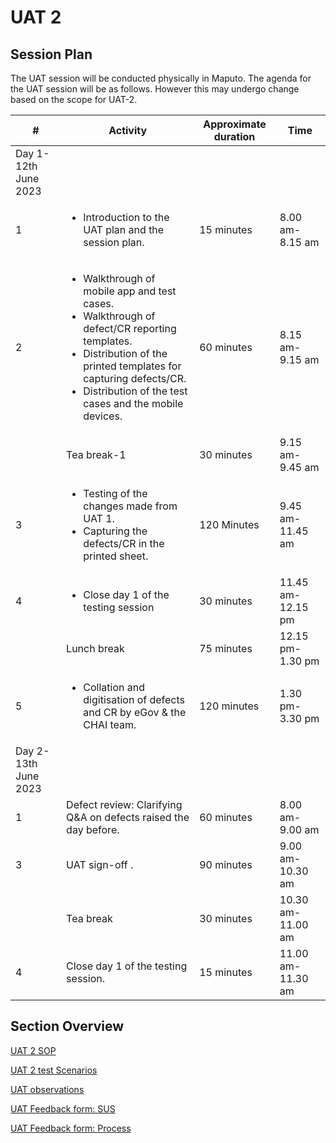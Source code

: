 # UAT 2

## Session Plan

The UAT session will be conducted physically in Maputo. The agenda for the UAT session will be as follows. However this may undergo change based on the scope for UAT-2.&#x20;

| #                    | Activity                                                                                                                                                                                                                                                   | Approximate duration | Time              |
| -------------------- | ---------------------------------------------------------------------------------------------------------------------------------------------------------------------------------------------------------------------------------------------------------- | -------------------- | ----------------- |
| Day 1-12th June 2023 | <p><br></p>                                                                                                                                                                                                                                                |                      |                   |
| 1                    | <ul><li>Introduction to the UAT plan and the session plan.</li></ul>                                                                                                                                                                                       | 15 minutes           | 8.00 am-8.15 am   |
| 2                    | <ul><li>Walkthrough of mobile app and test cases. </li><li>Walkthrough of defect/CR reporting templates.</li><li>Distribution of the printed templates for capturing defects/CR. </li><li>Distribution of the test cases and the mobile devices.</li></ul> | 60 minutes           | 8.15 am-9.15 am   |
| <p><br></p>          | Tea break-1                                                                                                                                                                                                                                                | 30 minutes           | 9.15 am-9.45 am   |
| 3                    | <ul><li>Testing of the changes made from UAT 1.</li><li>Capturing the defects/CR in the printed sheet.</li></ul>                                                                                                                                           | 120 Minutes          | 9.45 am-11.45 am  |
| 4                    | <ul><li>Close day 1 of the  testing session</li></ul>                                                                                                                                                                                                      | 30 minutes           | 11.45 am-12.15 pm |
| <p><br></p>          | Lunch break                                                                                                                                                                                                                                                | 75 minutes           | 12.15 pm-1.30 pm  |
| 5                    | <ul><li>Collation and digitisation of defects and CR by eGov &#x26; the CHAI team.</li></ul>                                                                                                                                                               | 120 minutes          | 1.30 pm-3.30 pm   |
| Day 2-13th June 2023 | <p><br></p>                                                                                                                                                                                                                                                |                      |                   |
| 1                    | Defect review: Clarifying Q\&A on defects raised the day before.                                                                                                                                                                                           | 60 minutes           | 8.00 am-9.00 am   |
| 3                    | UAT sign-off .                                                                                                                                                                                                                                             | 90 minutes           | 9.00 am-10.30 am  |
| <p><br></p>          | Tea break                                                                                                                                                                                                                                                  | 30 minutes           | 10.30 am-11.00 am |
| 4                    | Close day 1 of the testing session.                                                                                                                                                                                                                        | 15 minutes           | 11.00 am-11.30 am |

## Section Overview

[UAT 2 SOP](uat-2-sop.md)

[UAT 2 test Scenarios](uat-2-test-scenarios.md)

[UAT observations](uat-observations/)

[UAT Feedback form: SUS](uat-feedback-form-sus.md)

[UAT Feedback form: Process](uat-feedform-form-process.md)
